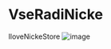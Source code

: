 # VseRadiNicke
IloveNickeStore
![image](https://user-images.githubusercontent.com/87622008/126084237-65542f66-169f-4198-8fea-8654df7e6598.png)
